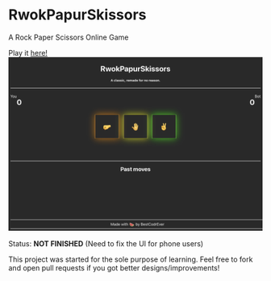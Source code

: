 # RwokPapurSkissors
A Rock Paper Scissors Online Game

Play it [here!](https://bestcodrever.github.io/RwokPapurSkissors)<br/>
![Preview](preview.jpeg)

Status: **NOT FINISHED** (Need to fix the UI for phone users)

This project was started for the sole purpose of learning. Feel free to fork and open pull requests if you got better designs/improvements!
